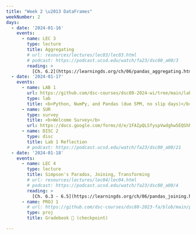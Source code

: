 ```yaml
---
title: "Week 2 \u2013 DataFrames"
weekNumber: 2
days:
  - date: '2024-01-16'
    events:
      - name: LEC 3
        type: lecture
        title: Aggregating
        # url: resources/lectures/lec03/lec03.html
        # podcast: https://podcast.ucsd.edu/watch/fa23/dsc80_a00/3
        reading: >
          [Ch. 6.2](https://learningds.org/ch/06/pandas_aggregating.html)
  - date: '2024-01-17'
    events:
      - name: LAB 1
        url: https://github.com/dsc-courses/dsc80-2024-wi/tree/main/labs/lab01/lab.ipynb
        type: lab
        title: <b>Python, NumPy, and Pandas (due 5PM, no slip days)</b>
      - name: SUR
        type: survey
        title: <b>Welcome Survey</b>
        url: https://docs.google.com/forms/d/e/1FAIpQLSfyspVwdghw5EQShNLyG_L97s0G-X2N8ut8bG6_0K-_WH9DPw/viewform
      - name: DISC 2
        type: disc
        title: Lab 1 Reflection
        # podcast: https://podcast.ucsd.edu/watch/fa23/dsc80_a00/21
  - date: '2024-01-18'
    events:
      - name: LEC 4
        type: lecture
        title: Simpson's Paradox, Joining, Transforming
        # url: resources/lectures/lec04/lec04.html
        # podcast: https://podcast.ucsd.edu/watch/fa23/dsc80_a00/4
        reading: >
          [Ch. 6.3 - 6.5](https://learningds.org/ch/06/pandas_joining.html)
      - name: PROJ 1
        # url: https://github.com/dsc-courses/dsc80-2023-fa/blob/main/projects/01-gradebook/project.ipynb
        type: proj
        title: Gradebook 💯 (checkpoint)

---
```

